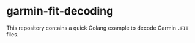 # garmin-fit-decoding

This repository contains a quick Golang example to decode Garmin `.FIT` files.

